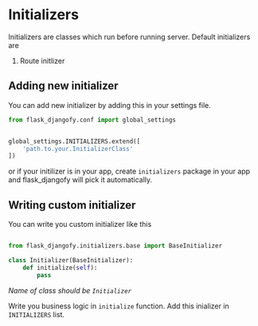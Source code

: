 # Initializers

Initializers are classes which run before running server. Default initializers are

1. Route initlizer


## Adding new initializer

You can add new initializer by adding this in your settings file.

```python
from flask_djangofy.conf import global_settings


global_settings.INITIALIZERS.extend([
    'path.to.your.InitializerClass'
])

```

or if your initilizer is in your app, create `initializers` package in your app and flask_djangofy will pick it automatically.

## Writing custom initializer

You can write you custom initializer like this

```python

from flask_djangofy.initializers.base import BaseInitializer

class Initializer(BaseInitializer):
    def initialize(self):
        pass
```
*Name of class should be `Initializer`*

Write you business logic in `initialize` function. Add this inializer in `INITIALIZERS` list. 